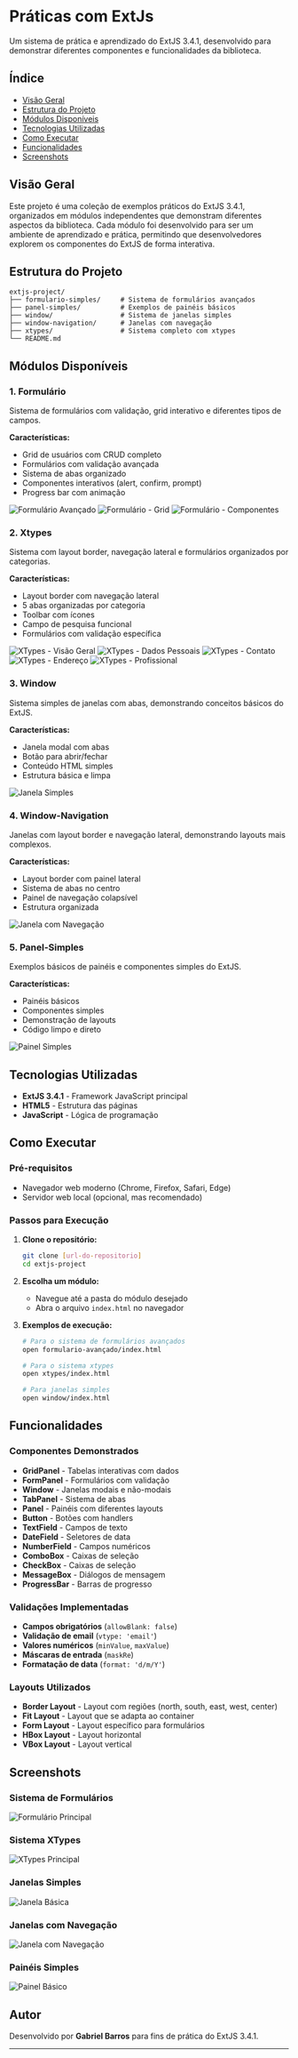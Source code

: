 # Práticas com ExtJs

Um sistema de prática e aprendizado do ExtJS 3.4.1, desenvolvido para demonstrar diferentes componentes e funcionalidades da biblioteca.

## Índice

- [Visão Geral](#visão-geral)
- [Estrutura do Projeto](#estrutura-do-projeto)
- [Módulos Disponíveis](#módulos-disponíveis)
- [Tecnologias Utilizadas](#tecnologias-utilizadas)
- [Como Executar](#como-executar)
- [Funcionalidades](#funcionalidades)
- [Screenshots](#screenshots)

## Visão Geral

Este projeto é uma coleção de exemplos práticos do ExtJS 3.4.1, organizados em módulos independentes que demonstram diferentes aspectos da biblioteca. Cada módulo foi desenvolvido para ser um ambiente de aprendizado e prática, permitindo que desenvolvedores explorem os componentes do ExtJS de forma interativa.

## Estrutura do Projeto

```
extjs-project/
├── formulario-simples/     # Sistema de formulários avançados
├── panel-simples/          # Exemplos de painéis básicos
├── window/                 # Sistema de janelas simples
├── window-navigation/      # Janelas com navegação
├── xtypes/                 # Sistema completo com xtypes
└── README.md
```

## Módulos Disponíveis

### 1. **Formulário** 
Sistema de formulários com validação, grid interativo e diferentes tipos de campos.

**Características:**
- Grid de usuários com CRUD completo
- Formulários com validação avançada
- Sistema de abas organizado
- Componentes interativos (alert, confirm, prompt)
- Progress bar com animação

![Formulário Avançado](formulario/img/form.png)
![Formulário - Grid](formulario/img/form2.png)
![Formulário - Componentes](formulario/img/form3.png)

### 2. **Xtypes** 
Sistema com layout border, navegação lateral e formulários organizados por categorias.

**Características:**
- Layout border com navegação lateral
- 5 abas organizadas por categoria
- Toolbar com ícones
- Campo de pesquisa funcional
- Formulários com validação específica

![XTypes - Visão Geral](xtypes/img/xtype.png)
![XTypes - Dados Pessoais](xtypes/img/xtype2.png)
![XTypes - Contato](xtypes/img/xtype3.png)
![XTypes - Endereço](xtypes/img/xtype4.png)
![XTypes - Profissional](xtypes/img/xtype5.png)

### 3. **Window** 
Sistema simples de janelas com abas, demonstrando conceitos básicos do ExtJS.

**Características:**
- Janela modal com abas
- Botão para abrir/fechar
- Conteúdo HTML simples
- Estrutura básica e limpa

![Janela Simples](window/img/window1.png)

### 4. **Window-Navigation** 
Janelas com layout border e navegação lateral, demonstrando layouts mais complexos.

**Características:**
- Layout border com painel lateral
- Sistema de abas no centro
- Painel de navegação colapsível
- Estrutura organizada

![Janela com Navegação](window-navigation/img/window-navigation.png)

### 5. **Panel-Simples** 
Exemplos básicos de painéis e componentes simples do ExtJS.

**Características:**
- Painéis básicos
- Componentes simples
- Demonstração de layouts
- Código limpo e direto

![Painel Simples](panel-simples/img/panel.png)

## Tecnologias Utilizadas

- **ExtJS 3.4.1** - Framework JavaScript principal
- **HTML5** - Estrutura das páginas
- **JavaScript** - Lógica de programação

## Como Executar

### Pré-requisitos
- Navegador web moderno (Chrome, Firefox, Safari, Edge)
- Servidor web local (opcional, mas recomendado)

### Passos para Execução

1. **Clone o repositório:**
   ```bash
   git clone [url-do-repositorio]
   cd extjs-project
   ```

2. **Escolha um módulo:**
   - Navegue até a pasta do módulo desejado
   - Abra o arquivo `index.html` no navegador

3. **Exemplos de execução:**
   ```bash
   # Para o sistema de formulários avançados
   open formulario-avançado/index.html
   
   # Para o sistema xtypes
   open xtypes/index.html
   
   # Para janelas simples
   open window/index.html
   ```

## Funcionalidades

### Componentes Demonstrados

- **GridPanel** - Tabelas interativas com dados
- **FormPanel** - Formulários com validação
- **Window** - Janelas modais e não-modais
- **TabPanel** - Sistema de abas
- **Panel** - Painéis com diferentes layouts
- **Button** - Botões com handlers
- **TextField** - Campos de texto
- **DateField** - Seletores de data
- **NumberField** - Campos numéricos
- **ComboBox** - Caixas de seleção
- **CheckBox** - Caixas de seleção
- **MessageBox** - Diálogos de mensagem
- **ProgressBar** - Barras de progresso

### Validações Implementadas

- **Campos obrigatórios** (`allowBlank: false`)
- **Validação de email** (`vtype: 'email'`)
- **Valores numéricos** (`minValue`, `maxValue`)
- **Máscaras de entrada** (`maskRe`)
- **Formatação de data** (`format: 'd/m/Y'`)

### Layouts Utilizados

- **Border Layout** - Layout com regiões (north, south, east, west, center)
- **Fit Layout** - Layout que se adapta ao container
- **Form Layout** - Layout específico para formulários
- **HBox Layout** - Layout horizontal
- **VBox Layout** - Layout vertical

## Screenshots

### Sistema de Formulários
![Formulário Principal](formulario/img/form.png)

### Sistema XTypes
![XTypes Principal](xtypes/img/xtype.png)

### Janelas Simples
![Janela Básica](window/img/window1.png)

### Janelas com Navegação
![Janela com Navegação](window-navigation/img/window-navigation.png)

### Painéis Simples
![Painel Básico](panel-simples/img/panel.png)


##  Autor

Desenvolvido por **Gabriel Barros** para fins de prática do ExtJS 3.4.1.

---
